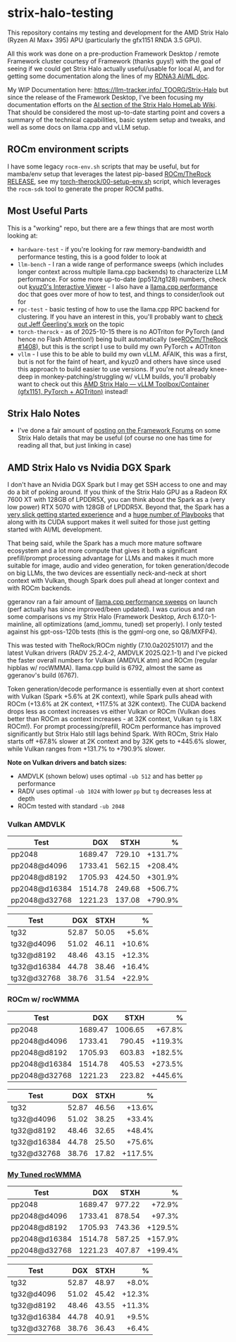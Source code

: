 # strix-halo-testing

This repository contains my testing and development for the AMD Strix Halo (Ryzen AI Max+ 395) APU (particularly the gfx1151 RNDA 3.5 GPU).

All this work was done on a pre-production Framework Desktop / remote Framework cluster courtesy of Framework (thanks guys!) with the goal of seeing if we could get Strix Halo actually useful/usable for local AI, and for getting some documentation along the lines of my  [RDNA3 AI/ML doc](https://llm-tracker.info/howto/AMD-GPUs).

My WIP Documentation here: https://llm-tracker.info/_TOORG/Strix-Halo but since the release of the Framework Desktop, I've been focusing my documentation efforts on the [AI section of the Strix Halo HomeLab Wiki](https://strixhalo-homelab.d7.wtf/AI/AI-Capabilities-Overview). That should be considered the most up-to-date starting point and covers a summary of the technical capabilities, basic system setup and tweaks, and well as some docs on llama.cpp and vLLM setup.

## ROCm environment scripts

I have some legacy `rocm-env.sh` scripts that may be useful, but for mamba/env setup that leverages the latest pip-based [ROCm/TheRock RELEASE](https://github.com/ROCm/TheRock/blob/main/RELEASES.md), see my [torch-therock/00-setup-env.sh](https://github.com/lhl/strix-halo-testing/blob/main/torch-therock/00-setup-env.sh) script, which leverages the `rocm-sdk` tool to generate the proper ROCM paths.

## Most Useful Parts

This is a "working" repo, but there are a few things that are most worth looking at:

- `hardware-test` - if you're looking for raw memory-bandwidth and performance testing, this is a good folder to look at
- `llm-bench` - I ran a wide range of performance sweeps (which includes longer context across multiple llama.cpp backends) to characterize LLM performance. For some more up-to-date (pp512/tg128) numbers, check out [kyuz0's Interactive Viewer](https://kyuz0.github.io/amd-strix-halo-toolboxes/) - I also have a [llama.cpp performance](https://strixhalo-homelab.d7.wtf/AI/llamacpp-performance) doc that goes over more of how to test, and things to consider/look out for
- `rpc-test` - basic testing of how to use the llama.cpp RPC backend for clustering. If you have an interest in this, you'll probably want to [check out Jeff Geerling's work](https://github.com/geerlingguy/ollama-benchmark/issues/21) on the topic
- `torch-therock` - as of 2025-10-15 there is no AOTriton for PyTorch (and hence no Flash Attention!) being built automatically (see[ROCm/TheRock #1408](https://github.com/ROCm/TheRock/issues/1408)), but this is the script I use to build my own PyTorch + AOTriton
- `vllm` - I use this to be able to build my own vLLM. AFAIK, this was a first, but is not for the faint of heart, and kyuz0 and others have since used this approach to build easier to use versions. If you're not already knee-deep in monkey-patching/struggling w/ vLLM builds, you'll probably want to check out this [AMD Strix Halo — vLLM Toolbox/Container (gfx1151, PyTorch + AOTriton)](https://github.com/kyuz0/amd-strix-halo-vllm-toolboxes) instead!

## Strix Halo Notes

- I've done a fair amount of [posting on the Framework Forums](https://community.frame.work/u/lhl/activity) on some Strix Halo details that may be useful (of course no one has time for reading all that, but just linking in case)

## AMD Strix Halo vs Nvidia DGX Spark

I don't have an Nvidia DGX Spark but I may get SSH access to one and may do a bit of poking around. If you think of the Strix Halo GPU as a Radeon RX 7600 XT with 128GB of LPDDR5X, you can think about the Spark as a (very low power) RTX 5070 with 128GB of LPDDR5X. Beyond that, the Spark has a [very slick getting started experience](https://build.nvidia.com/spark) and a [huge number of Playbooks](https://github.com/NVIDIA/dgx-spark-playbooks) that along with its CUDA support makes it well suited for those just getting started with AI/ML development.

That being said, while the Spark has a much more mature software ecosystem and a lot more compute that gives it both a significant prefill/prompt processing advantage for LLMs and makes it much more suitable for image, audio and video generation, for token generation/decode on big LLMs, the two devices are essentially neck-and-neck at short context with Vulkan, though Spark does pull ahead at longer context and with ROCm backends.

ggeranov ran a fair amount of [llama.cpp performance sweeps](https://github.com/ggml-org/llama.cpp/discussions/16578) on launch (perf actually has since improved/been updated). I was curious and ran some comparisons vs my Strix Halo (Framework Desktop, Arch 6.17.0-1-mainline, all optimizations (amd_iommu, tuned) set properly).  I only tested against his gpt-oss-120b tests (this is the ggml-org one, so Q8/MXFP4).

This was tested with TheRock/ROCm nightly (7.10.0a20251017) and the latest Vulkan drivers (RADV 25.2.4-2, AMDVLK 2025.Q2.1-1) and I've picked the faster overall numbers for Vulkan (AMDVLK atm) and ROCm (regular hipblas w/ rocWMMA). llama.cpp build is 6792, almost the same as ggeranov's build (6767).

Token generation/decode performance is essentially even at short context with Vulkan (Spark +5.6% at 2K context), while Spark pulls ahead with ROCm (+13.6% at 2K context, +117.5% at 32K context). The CUDA backend drops less as context increases vs either Vulkan or ROCm (Vulkan does better than ROCm as context increases - at 32K context, Vulkan `tg` is 1.8X ROCm!). For prompt processing/prefill, ROCm performance has improved significantly but Strix Halo still lags behind Spark. With ROCm, Strix Halo starts off +67.8% slower at 2K context and by 32K gets to +445.6% slower, while Vulkan ranges from +131.7% to +790.9% slower.

**Note on Vulkan drivers and batch sizes:**
- AMDVLK (shown below) uses optimal `-ub 512` and has better `pp` performance
- RADV uses optimal `-ub 1024` with lower `pp` but `tg` decreases less at depth
- ROCm tested with standard `-ub 2048`

### Vulkan AMDVLK

| Test          |     DGX |   STXH |       % |
| ------------- | ------: | -----: | ------: |
| pp2048        | 1689.47 | 729.10 | +131.7% |
| pp2048@d4096  | 1733.41 | 562.15 | +208.4% |
| pp2048@d8192  | 1705.93 | 424.50 | +301.9% |
| pp2048@d16384 | 1514.78 | 249.68 | +506.7% |
| pp2048@d32768 | 1221.23 | 137.08 | +790.9% |

| Test        |   DGX |  STXH |      % |
| ----------- | ----: | ----: | -----: |
| tg32        | 52.87 | 50.05 |  +5.6% |
| tg32@d4096  | 51.02 | 46.11 | +10.6% |
| tg32@d8192  | 48.46 | 43.15 | +12.3% |
| tg32@d16384 | 44.78 | 38.46 | +16.4% |
| tg32@d32768 | 38.76 | 31.54 | +22.9% |

### ROCm w/ rocWMMA

| Test          |     DGX |   STXH |       % |
| ------------- | ------: | -----: | ------: |
| pp2048        | 1689.47 | 1006.65 |  +67.8% |
| pp2048@d4096  | 1733.41 | 790.45 | +119.3% |
| pp2048@d8192  | 1705.93 | 603.83 | +182.5% |
| pp2048@d16384 | 1514.78 | 405.53 | +273.5% |
| pp2048@d32768 | 1221.23 | 223.82 | +445.6% |

| Test        |   DGX |  STXH |      % |
| ----------- | ----: | ----: | -----: |
| tg32        | 52.87 | 46.56 | +13.6% |
| tg32@d4096  | 51.02 | 38.25 | +33.4% |
| tg32@d8192  | 48.46 | 32.65 | +48.4% |
| tg32@d16384 | 44.78 | 25.50 | +75.6% |
| tg32@d32768 | 38.76 | 17.82 | +117.5% |

### [My Tuned rocWMMA](https://github.com/lhl/llama.cpp/tree/rocm-wmma-tune)

| Test          |     DGX |   STXH |       % |
| ------------- | ------: | -----: | ------: |
| pp2048        | 1689.47 | 977.22 |  +72.9% |
| pp2048@d4096  | 1733.41 | 878.54 |  +97.3% |
| pp2048@d8192  | 1705.93 | 743.36 | +129.5% |
| pp2048@d16384 | 1514.78 | 587.25 | +157.9% |
| pp2048@d32768 | 1221.23 | 407.87 | +199.4% |

| Test        |   DGX |  STXH |      % |
| ----------- | ----: | ----: | -----: |
| tg32        | 52.87 | 48.97 |  +8.0% |
| tg32@d4096  | 51.02 | 45.42 | +12.3% |
| tg32@d8192  | 48.46 | 43.55 | +11.3% |
| tg32@d16384 | 44.78 | 40.91 |  +9.5% |
| tg32@d32768 | 38.76 | 36.43 |  +6.4% |
